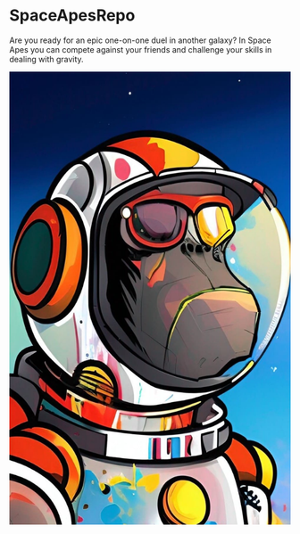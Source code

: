 # SpaceApesRepo
Are you ready for an epic one-on-one duel in another galaxy? In Space Apes you can compete against your friends and challenge your skills in dealing with gravity.

![Ape](SpaceApes/img/assets/logo.jpg)


